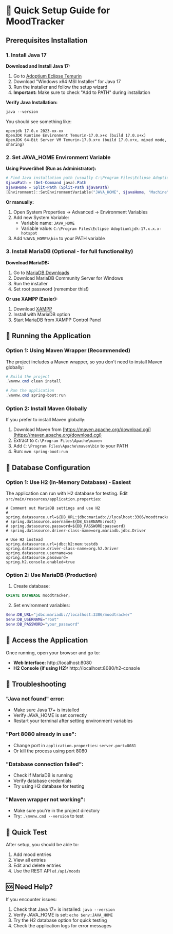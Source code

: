# 🚀 Quick Setup Guide for MoodTracker

## Prerequisites Installation

### 1. Install Java 17

**Download and Install Java 17:**

1. Go to [Adoptium Eclipse Temurin](https://adoptium.net/temurin/releases/?version=17)
2. Download "Windows x64 MSI Installer" for Java 17
3. Run the installer and follow the setup wizard
4. **Important:** Make sure to check "Add to PATH" during installation

**Verify Java Installation:**

```powershell
java --version
```

You should see something like:

```
openjdk 17.0.x 2023-xx-xx
OpenJDK Runtime Environment Temurin-17.0.x+x (build 17.0.x+x)
OpenJDK 64-Bit Server VM Temurin-17.0.x+x (build 17.0.x+x, mixed mode, sharing)
```

### 2. Set JAVA_HOME Environment Variable

**Using PowerShell (Run as Administrator):**

```powershell
# Find Java installation path (usually C:\Program Files\Eclipse Adoptium\jdk-17.x.x.x-hotspot)
$javaPath = (Get-Command java).Path
$javaHome = Split-Path (Split-Path $javaPath)
[Environment]::SetEnvironmentVariable("JAVA_HOME", $javaHome, "Machine")
```

**Or manually:**

1. Open System Properties → Advanced → Environment Variables
2. Add new System Variable:
   - Variable name: `JAVA_HOME`
   - Variable value: `C:\Program Files\Eclipse Adoptium\jdk-17.x.x.x-hotspot`
3. Add `%JAVA_HOME%\bin` to your PATH variable

### 3. Install MariaDB (Optional - for full functionality)

**Download MariaDB:**

1. Go to [MariaDB Downloads](https://mariadb.org/download/)
2. Download MariaDB Community Server for Windows
3. Run the installer
4. Set root password (remember this!)

**Or use XAMPP (Easier):**

1. Download [XAMPP](https://www.apachefriends.org/download.html)
2. Install with MariaDB option
3. Start MariaDB from XAMPP Control Panel

## 🎯 Running the Application

### Option 1: Using Maven Wrapper (Recommended)

The project includes a Maven wrapper, so you don't need to install Maven globally:

```powershell
# Build the project
.\mvnw.cmd clean install

# Run the application
.\mvnw.cmd spring-boot:run
```

### Option 2: Install Maven Globally

If you prefer to install Maven globally:

1. Download Maven from [https://maven.apache.org/download.cgi](https://maven.apache.org/download.cgi)
2. Extract to `C:\Program Files\Apache\maven`
3. Add `C:\Program Files\Apache\maven\bin` to your PATH
4. Run: `mvn spring-boot:run`

## 🔧 Database Configuration

### Option 1: Use H2 (In-Memory Database) - Easiest

The application can run with H2 database for testing. Edit `src/main/resources/application.properties`:

```properties
# Comment out MariaDB settings and use H2
# spring.datasource.url=${DB_URL:jdbc:mariadb://localhost:3306/moodtracker}
# spring.datasource.username=${DB_USERNAME:root}
# spring.datasource.password=${DB_PASSWORD:password}
# spring.datasource.driver-class-name=org.mariadb.jdbc.Driver

# Use H2 instead
spring.datasource.url=jdbc:h2:mem:testdb
spring.datasource.driver-class-name=org.h2.Driver
spring.datasource.username=sa
spring.datasource.password=
spring.h2.console.enabled=true
```

### Option 2: Use MariaDB (Production)

1. Create database:

```sql
CREATE DATABASE moodtracker;
```

2. Set environment variables:

```powershell
$env:DB_URL="jdbc:mariadb://localhost:3306/moodtracker"
$env:DB_USERNAME="root"
$env:DB_PASSWORD="your_password"
```

## 🎉 Access the Application

Once running, open your browser and go to:

- **Web Interface:** http://localhost:8080
- **H2 Console (if using H2):** http://localhost:8080/h2-console

## 🐛 Troubleshooting

### "Java not found" error:

- Make sure Java 17+ is installed
- Verify JAVA_HOME is set correctly
- Restart your terminal after setting environment variables

### "Port 8080 already in use":

- Change port in `application.properties`: `server.port=8081`
- Or kill the process using port 8080

### "Database connection failed":

- Check if MariaDB is running
- Verify database credentials
- Try using H2 database for testing

### "Maven wrapper not working":

- Make sure you're in the project directory
- Try: `.\mvnw.cmd --version` to test

## 📝 Quick Test

After setup, you should be able to:

1. Add mood entries
2. View all entries
3. Edit and delete entries
4. Use the REST API at `/api/moods`

## 🆘 Need Help?

If you encounter issues:

1. Check that Java 17+ is installed: `java --version`
2. Verify JAVA_HOME is set: `echo $env:JAVA_HOME`
3. Try the H2 database option for quick testing
4. Check the application logs for error messages
